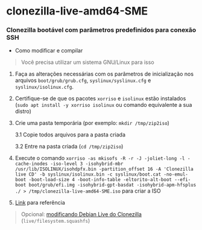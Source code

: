 # clonezilla-live-amd64-SME
 
### Clonezilla bootável com parâmetros predefinidos para conexão SSH

- Como modificar e compilar

> Você precisa utilizar um sistema GNU/Linux para isso

1. Faça as alterações necessárias com os parâmetros de inicialização nos arquivos ```boot/grub/grub.cfg```, ```syslinux/syslinux.cfg``` e ```syslinux/isolinux.cfg```.

2. Certifique-se de que os pacotes ```xorriso``` e ```isolinux``` estão instalados (```sudo apt install -y xorriso isolinux``` ou comando equivalente a sua distro)

3. Crie uma pasta temporária (por exemplo: ```mkdir /tmp/zip2iso```)

   3.1 Copie todos arquivos para a pasta criada
   
   3.2 Entre na pasta criada (```cd /tmp/zip2iso```)

4. Execute o comando ```xorriso -as mkisofs -R -r -J -joliet-long -l -cache-inodes -iso-level 3 -isohybrid-mbr /usr/lib/ISOLINUX/isohdpfx.bin -partition_offset 16 -A 'Clonezilla live CD' -b syslinux/isolinux.bin -c syslinux/boot.cat -no-emul-boot -boot-load-size 4 -boot-info-table -eltorito-alt-boot --efi-boot boot/grub/efi.img -isohybrid-gpt-basdat -isohybrid-apm-hfsplus ./ > /tmp/clonezilla-live-amd64-SME.iso``` para criar a ISO

5. [Link](https://drbl.org/fine-print.php?path=./faq/2_System/87_create_clonezilla_iso_from_zip.faq#87_create_clonezilla_iso_from_zip.faq) para referência

> Opcional: [modificando Debian Live do Clonezilla](https://drbl.org/fine-print.php?path=./faq/2_System/81_add_prog_in_filesystem-squashfs.faq#81_add_prog_in_filesystem-squashfs.faq) (```live/filesystem.squashfs```)
